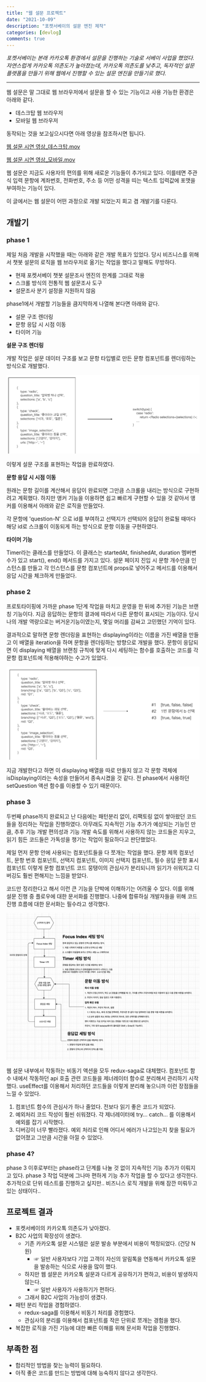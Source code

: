 ```yaml
---
title: "웹 설문 프로젝트"
date: "2021-10-09"
description: "포켓서베이의 설문 엔진 제작"
categories: [devlog]
comments: true
---
```


_포켓서베이는 본래 카카오톡 환경에서 설문을 진행하는 기술로 서베이 사업을 했었다. 자연스럽게 카카오톡 의존도가 높아졌는데, 카카오톡 의존도를 낮추고, 독자적인 설문 플랫폼을 만들기 위해 웹에서 진행할 수 있는 설문 엔진을 만들기로 했다._

---

웹 설문은 말 그대로 웹 브라우저에서 설문을 할 수 있는 기능이고 사용 가능한 환경은 아래와 같다.

- 데스크탑 웹 브라우저
- 모바일 웹 브라우저

동작되는 것을 보고싶으시다면 아래 영상을 참조하시면 됩니다.

[웹 설문 시연 영상\_데스크탑.mov](https://drive.google.com/file/d/1TWT6kEqaZcLhcXRCOLlcT226ZEYxWM4S/view?usp=drivesdk)

[웹 설문 시연 영상\_모바일.mov](https://drive.google.com/file/d/1Zpcd7Mv3BrjlLWZOGDrDsiI-kRSRi33d/view?usp=drivesdk)

웹 설문은 지금도 사용자의 편의를 위해 새로운 기능들이 추가되고 있다. 이를테면 주관식 입력 문항에 계좌번호, 전화번호, 주소 등 어떤 성격을 띠는 텍스트 입력값에 포맷을 부여하는 기능이 있다.

이 글에서는 웹 설문이 어떤 과정으로 개발 되었는지 회고 겸 개발기를 다룬다.

## 개발기

### phase 1

제일 처음 개발을 시작했을 때는 아래와 같은 개발 목표가 있었다. 당시 비즈니스를 위해서 챗봇 설문의 로직을 웹 브라우저로 옮기는 작업을 했다고 말해도 무방하다.

- 현재 포켓서베이 챗봇 설문조사 엔진의 한계를 그대로 적용
- 스크롤 방식의 전통적 웹 설문조사 도구
- 설문조사 분기 설정을 지원하지 않음

phase1에서 개발할 기능들을 큼지막하게 나열해 본다면 아래와 같다.

- 설문 구조 렌더링
- 문항 응답 시 시점 이동
- 타이머 기능

**설문 구조 렌더링**

개발 작업은 설문 데이터 구조를 보고 문항 타입별로 만든 문항 컴포넌트를 렌더링하는 방식으로 개발했다.

![web-survey-1](../static/images/web-survey-1.png)

이렇게 설문 구조를 표현하는 작업을 완료하였다.

**문항 응답 시 시점 이동**

원래는 문항 길이를 계산해서 응답이 완료되면 그만큼 스크롤을 내리는 방식으로 구현하려고 계획했다. 하지만 앵커 기능을 이용하면 쉽고 빠르게 구현할 수 있을 것 같아서 앵커를 이용해서 아래와 같은 로직을 만들었다.

각 문항에 'question-N' 으로 id를 부여하고 선택지가 선택되어 응답이 완료될 때마다 해당 id로 스크롤이 이동되게 하는 방식으로 문항 이동을 구현하였다.

**타이머 기능**

Timer라는 클래스를 만들었다. 이 클래스는 startedAt, finishedAt, duration 멤버변수가 있고 start(), end() 메서드를 가지고 있다. 설문 페이지 진입 시 문항 개수만큼 인스턴스를 만들고 각 인스턴스를 문항 컴포넌트에 props로 넣어주고 메서드를 이용해서 응답 시간을 체크하게 만들었다.

### phase 2

프로토타이핑에 가까운 phase 1단계 작업을 마치고 운영을 한 뒤에 추가된 기능은 브랜칭 기능이다. 지금 응답하는 문항의 결과에 따라서 다른 문항이 표시되는 기능이다. 당시 나의 개발 역량으로는 버거운기능이였는지, 몇일 머리를 감싸고 고민했던 기억이 있다.

결과적으로 말하면 문항 렌더링을 표현하는 displaying이라는 이름을 가진 배열을 만들고 이 배열을 iteration을 하며 문항을 렌더링하는 방향으로 개발을 했다. 문항이 응답되면 이 displaying 배열을 브랜칭 규칙에 맞게 다시 세팅하는 함수를 호출하는 코드를 각 문항 컴포넌트에 적용해야하는 수고가 있었다.

![web-survey-2](../static/images/web-survey-2.png)

지금 개발한다고 하면 이 displaying 배열을 따로 만들지 않고 각 문항 객체에 isDisplaying이라는 속성을 만들어서 종속시켰을 것 같다. 전 phase에서 사용하던 setQuestion 액션 함수를 이용할 수 있기 때문이다.

### phase 3

두번째 phase까지 완료되고 난 다음에는 패턴분리 없이, 리팩토링 없이 쌓아왔던 코드들을 정리하는 작업을 진행하였다. 아무래도 지속적인 기능 추가가 예상되는 기능인 만큼, 추후 기능 개발 편의성과 기능 개발 속도를 위해서 사용하지 않는 코드들은 지우고, 읽기 힘든 코드들은 가독성을 챙기는 작업이 필요하다고 판단했었다.

제일 먼저 문항 안에 사용되는 컴포넌트들을 다 쪼개는 작업을 했다. 문항 제목 컴포넌트, 문항 번호 컴포넌트, 선택지 컴포넌트, 이미지 선택지 컴포넌트, 필수 응답 문항 표시 컴포넌트 이렇게 문항 컴포넌트 코드 뭉탱이의 관심사가 분리되니까 읽기가 쉬워지고 디버깅도 훨씬 편해지는 느낌을 받았다.

코드만 정리한다고 해서 이런 큰 기능을 단박에 이해하기는 어려울 수 있다. 이를 위해 설문 진행 중 플로우에 대한 문서화를 진행했다. 나중에 합류하실 개발자들을 위해 코드 진행 흐름에 대한 문서화는 필수라고 생각했다.

![web-survey-3](../static/images/web-survey-3.png)

웹 설문 내부에서 작동하는 비동기 액션을 모두 redux-saga로 대체했다. 컴포넌트 함수 내에서 작동하던 api 호출 관련 코드들을 제너레이터 함수로 분리해서 관리하기 시작했다. useEffect를 이용해서 처리하던 코드들을 이렇게 분리해 놓으니까 이런 장점들을 느낄 수 있었다.

1. 컴포넌트 함수의 관심사가 하나 줄었다. 전보다 읽기 좋은 코드가 되었다.
2. 예외처리 코드 작성이 훨씬 쉬워졌다. 각 제너레이터에 try... catch... 를 이용해서 예외를 잡기 시작했다.
3. 디버깅이 너무 빨라졌다. 예외 처리로 인해 어디서 에러가 나고있는지 찾을 필요가 없어졌고 그만큼 시간을 아낄 수 있었다.

### phase 4?

phase 3 이후로부터는 phase라고 단계를 나눌 것 없이 지속적인 기능 추가가 이뤄지고 있다. phase 3 작업 덕분에 그나마 편하게 기능 추가 작업을 할 수 있다고 생각한다. 추가적으로 단위 테스트를 진행하고 싶지만.. 비즈니스 로직 개발을 위해 잠깐 미뤄두고 있는 상태이다..

## 프로젝트 결과

- 포켓서베이의 카카오톡 의존도가 낮아졌다.
- B2C 사업의 확장성이 생겼다.
  - 기존 카카오톡 설문 시스템은 설문 발송 부분에서 비용이 책정되었다. (건당 N원)
    - ☞ 일반 사용자보다 기업 고객이 자신의 알림톡을 연동해서 카카오톡 설문을 발송하는 식으로 사용을 많이 했다.
  - 하지만 웹 설문은 카카오톡 설문과 다르게 공유하기가 편하고, 비용이 발생하지 않는다.
    - ☞ 일반 사용자가 사용하기가 편하다.
  - 그래서 B2C 사업의 가능성이 생겼다.
- 패턴 분리 작업을 경험하였다.
  - redux-saga를 이용해서 비동기 처리를 경험했다.
  - 관심사의 분리를 이용해서 컴포넌트를 작은 단위로 쪼개는 경험을 했다.
- 복잡한 로직을 가진 기능에 대한 빠른 이해를 위해 문서화 작업을 진행했다.

## 부족한 점

- 합리적인 방법을 찾는 능력이 필요하다.
- 아직 좋은 코드를 만드는 방법에 대해 능숙하지 않다고 생각한다.
